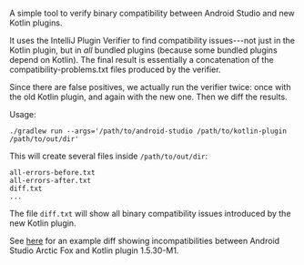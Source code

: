 A simple tool to verify binary compatibility between Android Studio and
new Kotlin plugins.

It uses the IntelliJ Plugin Verifier to find compatibility issues---not
just in the Kotlin plugin, but in *all* bundled plugins
(because some bundled plugins depend on Kotlin). The final
result is essentially a concatenation of the compatibility-problems.txt
files produced by the verifier.

Since there are false positives, we actually run the verifier twice:
once with the old Kotlin plugin, and again with the new one. Then
we diff the results.

Usage:
```
./gradlew run --args='/path/to/android-studio /path/to/kotlin-plugin /path/to/out/dir'
```

This will create several files inside `/path/to/out/dir`:
```
all-errors-before.txt
all-errors-after.txt
diff.txt
...
```

The file `diff.txt` will show all binary compatibility issues introduced by the new Kotlin plugin.

See [here](https://github.com/gharrma/android-studio-kotlin-verifier/commit/c1ebd0264e77f029758e1cf59d3f3d47f00c4d55) for an example diff showing incompatibilities between Android Studio Arctic Fox and Kotlin plugin 1.5.30-M1.

